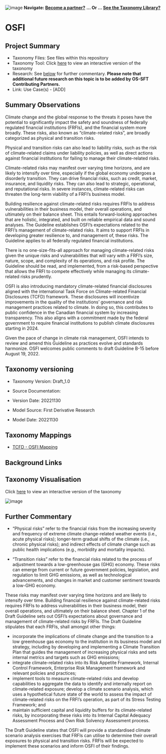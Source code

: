 ![image](https://user-images.githubusercontent.com/112073913/188821900-0c411acf-fbdd-4163-adc9-3ba4e2be78df.png)
**Navigate: [Become a partner?](https://github.com/OS-SFT/06-COLLABORATORS-PARTNERS)**
**... Or ... [See the Taxonomy Library?](https://github.com/orgs/OS-SFT/projects/2)**

# OSFI

## Project Summary
- Taxonomy Files: See files within this repository
- Taxonomy Tool: Click [here](https://os-sft.solidatus.com/viewer/share/h64ZM35yj3quOxgoxFeXoVoZBocZE9F5) to view an interactive version of the taxonomy
- Research: See [below](https://github.com/OS-SFT/Taxonomy-Mappings-Library/tree/main/Single%20Taxonomies/OSFI#further-commentary) for further commentary. **Please note that additional future research on this topic is to be added by OS-SFT Contributing Partners.**
- Link: Use Case(s) - [ADD]

## Summary Observations
Climate change and the global response to the threats it poses have the potential to significantly impact the safety and soundness of federally regulated financial institutions (FRFIs), and the financial system more broadly. These risks, also known as “climate-related risks”, are broadly categorized as physical and transition risks.

Physical and transition risks can also lead to liability risks, such as the risk of climate-related claims under liability policies, as well as direct actions against financial institutions for failing to manage their climate-related risks.

Climate-related risks may manifest over varying time horizons, and are likely to intensify over time, especially if the global economy undergoes a disorderly transition. They can drive financial risks, such as credit, market, insurance, and liquidity risks. They can also lead to strategic, operational, and reputational risks. In severe instances, climate-related risks can threaten the long-term viability of a FRFI’s business model.

Building resilience against climate-related risks requires FRFIs to address vulnerabilities in their business model, their overall operations, and ultimately on their balance sheet. This entails forward-looking approaches that are holistic, integrated, and built on reliable empirical data and sound analyses.
The Guideline establishes OSFI’s expectations related to the FRFI’s management of climate-related risks. It aims to support FRFIs in developing greater resilience to, and management of, these risks. The Guideline applies to all federally regulated financial institutions.

There is no one-size-fits-all approach for managing climate-related risks given the unique risks and vulnerabilities that will vary with a FRFI’s size, nature, scope, and complexity of its operations, and risk profile. The Guideline should be read, and implemented, from a risk-based perspective that allows the FRFI to compete effectively while managing its climate-related risks prudently.

OSFI is also introducing mandatory climate-related financial disclosures aligned with the international Task Force on Climate-related Financial Disclosures (TCFD) framework. These disclosures will incentivize improvements in the quality of the institutions’ governance and risk management practices related to climate. In doing so, this contributes to public confidence in the Canadian financial system by increasing transparency. This also aligns with a commitment made by the federal government to require financial institutions to publish climate disclosures starting in 2024.

Given the pace of change in climate risk management, OSFI intends to review and amend this Guideline as practices evolve and standards harmonize. OSFI welcomes public comments to draft Guideline B-15 before August 19, 2022.

## Taxonomy versioning

- Taxonomy Version: Draft_1.0
- Source Documentation:
  
- Version Date: 20221130
- Model Source: First Derivative Research
- Model Date: 20221130

## Taxonomy Mappings
- [TCFD - OSFI Mapping](https://github.com/OS-SFT/Taxonomy-Mappings-Library/blob/main/Taxonomy%20Mappings%20-%20Double/TCFD%20-%20OSFI/READ.md)
## Background Links

## Taxonomy Visualisation

Click [here](https://os-sft.solidatus.com/viewer/share/h64ZM35yj3quOxgoxFeXoVoZBocZE9F5) to view an interactive version of the taxonomy

![image](https://github.com/OS-SFT/Taxonomy-Mappings-Library/assets/112079442/e187d400-1d4c-4893-82d7-f3560baa81bd)

## Further Commentary
 - “Physical risks” refer to the financial risks from the increasing severity and frequency of extreme climate change-related weather events (i.e., acute physical risks); longer-term gradual shifts of the climate (i.e., chronic physical risks); and indirect effects of climate change such as public health implications (e.g., morbidity and mortality impacts).

 - “Transition risks” refer to the financial risks related to the process of adjustment towards a low-greenhouse gas (GHG) economy. These risks can emerge from current or future government policies, legislation, and regulation to limit GHG emissions, as well as technological advancements, and changes in market and customer sentiment towards a low-GHG economy.

These risks may manifest over varying time horizons and are likely to intensify over time. Building financial resilience against climate-related risks requires FRFIs to address vulnerabilities in their business model, their overall operations, and ultimately on their balance sheet.
Chapter 1 of the Draft Guideline sets out OSFI’s expectations about governance and management of climate-related risks by FRFIs. The Draft Guideline stipulates that each FRFIs, shall amongst other things:

* incorporate the implications of climate change and the transition to a low greenhouse gas economy to the institution in its business model and strategy, including by developing and implementing a Climate Transition Plan that guides the management of increasing physical risks and sets internal metrics and targets such as GHG emissions;
* integrate climate-related risks into its Risk Appetite Framework, Internal Control Framework, Enterprise Risk Management framework and relevant policies and practices;
* implement tools to measure climate-related risks and develop capabilities to aggregate the data to identify and internally report on climate-related exposure;
develop a climate scenario analysis, which uses a hypothetical future state of the world to assess the impact of climate-related risks on the FRFI’s operation, as part of its Stress Testing Framework; and
* maintain sufficient capital and liquidity buffers for its climate-related risks, by incorporating these risks into its Internal Capital Adequacy Assessment Process and Own Risk Solvency Assessment process.


The Draft Guideline states that OSFI will provide a standardised climate scenario analysis exercises that FRFIs can utilise to determine their overall exposures to physical and transition risks. FRFIs will be expected to implement these scenarios and inform OSFI of their findings.

